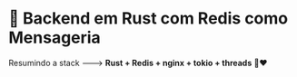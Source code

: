 # 🚀 Backend em Rust com Redis como Mensageria

Resumindo a stack ---> **Rust + Redis + nginx + tokio + threads** 🦀❤️

